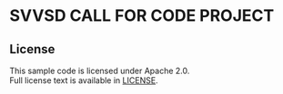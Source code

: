 # SVVSD CALL FOR CODE PROJECT

## License

This sample code is licensed under Apache 2.0.  
Full license text is available in [LICENSE](LICENSE).
